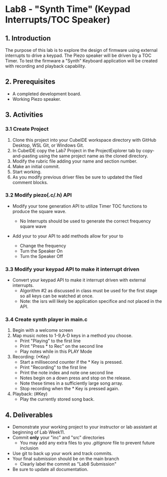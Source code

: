 # Lab8 - "Synth Time" (Keypad Interrupts/TOC Speaker)

## 1. Introduction

The purpose of this lab is to explore the design of firmware using external interrupts to drive a keypad. The Piezo speaker will be driven by a TOC Timer. To test the firmware a "Synth" Keyboard application will be created with recording and playback capability.

## 2. Prerequisites

- A completed development board.
- Working Piezo speaker.

## 3. Activities


### 3.1 Create Project

1. Clone this project into your CubeIDE workspace directory with GitHub Desktop, WSL Git, or Windows Git.
2. In CubeIDE copy the Lab7 Project in the ProjectExplorer tab by copy-and-pasting using the same project name as the cloned directory.
3. Modify the rubric file adding your name and section number.
4. Make an initial commit.
5. Start working.
6. As you modify previous driver files be sure to updated the filed comment blocks.

### 3.2 Modify piezo(.c/.h) API 

- Modify your tone generation API to utilize Timer TOC functions to produce the square wave. 
	- No Interrupts should be used to generate the correct frequency square wave

- Add your to your API to add methods allow for your to 
	- Change the frequency
	- Turn the Speaker On
	- Turn the Speaker Off

	
### 3.3 Modify your keypad API to make it interrupt driven

- Convert your keypad API to make it interrupt driven with external interrupts.
	- Algorithm #2 as discussed in class must be used for the first stage so all keys can be watched at once.
	- Note: the isrs will likely be application specifice and not placed in the API.
	
### 3.4 Create synth player in main.c

1. Begin with a welcome screen
2. Map music notes to 1-9,A-D keys in a method you choose.
	- Print "Playing" to the first line
	- Print "Press * to Rec" on the second line
	- Play notes while in this PLAY Mode
3. Recording: (*Key)
	- Start a millisecond counter if the * Key is pressed.
	- Print "Recording" to the first line
	- Print the note index and note one second line
	- Notes begin on a down press and stop on the release.
	- Note these times in a sufficiently large song array.
	- Stop recording when the * Key is pressed again. 
4. Playback: (#Key)
	- Play the currently stored song back.

## 4. Deliverables

- Demonstrate your working project to your instructor or lab assistant at beginning of Lab Week11.
- Commit **only** your "inc" and "src" directories
	- You may add any extra files to you *.gitignore* file to prevent future inclusion
- Use git to back up your work and track commits.
- Your final submission should be on the main branch
	- Clearly label the commit as "Lab8 Submission"
- Be sure to update all documentation.
